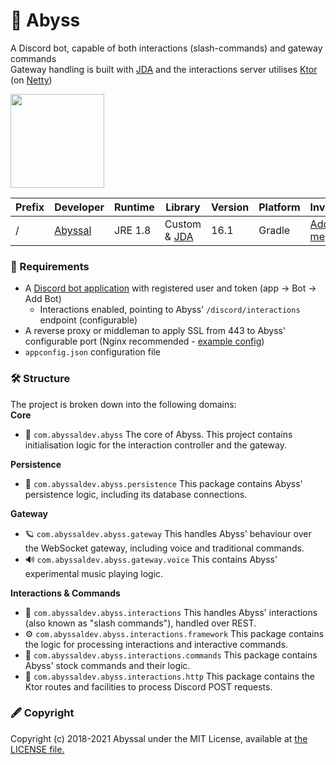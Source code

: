 # 💚 Abyss
A Discord bot, capable of both interactions (slash-commands) and gateway commands   
Gateway handling is built with [JDA](https://github.com/DV8FromTheWorld/JDA) and the interactions server utilises [Ktor](https://github.com/ktorio/ktor) (on [Netty](https://ktor.io/docs/netty.html))

<img src="https://i.imgur.com/DF1ZIs2.png" height="150" />

| Prefix | Developer | Runtime | Library | Version | Platform | Invite |
|-|-|-|-|-|-|-|
| / | [Abyssal](https://github.com/abyssal) | JRE 1.8 | Custom & [JDA](https://github.com/DV8FromTheWorld/JDA) | 16.1 | Gradle | [Add me](https://abyss.abyssaldev.com/invite)
  
### 👮‍ Requirements
- A [Discord bot application](https://discordapp.com/developers/applications/) with registered user and token (app -> Bot -> Add Bot)
    - Interactions enabled, pointing to Abyss' `/discord/interactions` endpoint (configurable)
- A reverse proxy or middleman to apply SSL from 443 to Abyss' configurable port (Nginx recommended - [example config](example_nginx_server_conf.nginx))
- `appconfig.json` configuration file

### 🛠 Structure
The project is broken down into the following domains:     
**Core** 
- 💚 `com.abyssaldev.abyss` The core of Abyss. This project contains initialisation logic for the interaction controller and the gateway.
  
**Persistence**
- 📜 `com.abyssaldev.abyss.persistence` This package contains Abyss' persistence logic, including its database connections.

**Gateway**  
- 🪐 `com.abyssaldev.abyss.gateway` This handles Abyss' behaviour over the WebSocket gateway, including voice and traditional commands.
- 🔊 `com.abyssaldev.abyss.gateway.voice` This contains Abyss' experimental music playing logic.
  
**Interactions & Commands**
- 🤝 `com.abyssaldev.abyss.interactions` This handles Abyss' interactions (also known as "slash commands"), handled over REST.  
- ⚙ `com.abyssaldev.abyss.interactions.framework` This package contains the logic for processing interactions and interactive commands.
- 🎫 `com.abyssaldev.abyss.interactions.commands` This package contains Abyss' stock commands and their logic.  
- 🧼 `com.abyssaldev.abyss.interactions.http` This package contains the Ktor routes and facilities to process Discord POST requests.
  
### 🖋 Copyright
Copyright (c) 2018-2021 Abyssal under the MIT License, available at [the LICENSE file.](LICENSE.md)  
